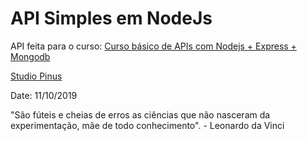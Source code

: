 # API Simples em NodeJs

API feita para o curso: [Curso básico de APIs com Nodejs + Express + Mongodb](https://www.udemy.com/course/curso-basico-de-apis-com-nodejs-express-mongodb/)

[Studio Pinus](https://www.studiopinus.com/)

Date: 11/10/2019

"São fúteis e cheias de erros as ciências que não nasceram da experimentação, mãe de todo conhecimento". - Leonardo da Vinci
